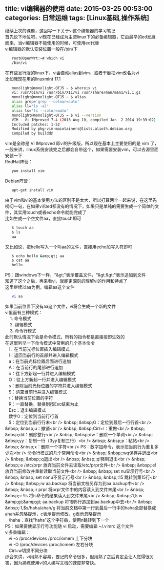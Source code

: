 title: vi编辑器的使用
date: 2015-03-25 00:53:00
categories: 日常运维
tags: [Linux基础,操作系统]
---
继续上次的课题，这回写一下关于vi这个编辑器的学习笔记<br />
首先说下地位吧，vi现在已经成为主流linux下的必备编辑器，它由最早的ed发展而来，当vi编辑器不能使用的时候，可使用ed代替<br />
vi编辑器的默认安装位置一般在/bin/下<br />
```bash
   root@OpenWrt:~# which vi
   /bin/vi
```
在有些发行版的linux下，vi会自动alias到vim，或者干脆把vim改名为vi<br />
比如我现在用的linuxmint 17.1<br />
```bash
   monolight@monolight-QTJ5 ~ $ whereis vi
   vi: /usr/bin/vi /usr/bin/X11/vi /usr/share/man/man1/vi.1.gz
   monolight@monolight-QTJ5 ~ $ alias
   alias grep='grep --colour=auto'
   alias ll='ls -al'
   alias ls='ls --color=auto'
   monolight@monolight-QTJ5 ~ $ vi --version
   VIM - Vi IMproved 7.4 (2013 Aug 10, compiled Jan  2 2014 19:39:02)
   Included patches: 1-52
   Modified by pkg-vim-maintainers@lists.alioth.debian.org
   Compiled by buildd@
```
<!--more-->
vim是全称是 Vi IMproved 即vi的升级版，所以现在基本上主要使用的是 vim 了，一般来讲，linux系统安装完之后都会自带这个，如果需要安装vim，可以去源里面安装一下<br />
RedHat阵营：<br />
```bash
   yum install vim 
```
Debian阵营：<br />
```bash
   apt-get install vim

```
由于vim和vi的基本使用方法的区别不是太大，所以打算两个一起来说，在这里先唠叨一句，在如果vi和ed都没有的情况下，如果只是单纯的需要生成一个简单的文件，其实用touch或者echo命令就能完成了<br />
比如生成一个空文件aa，直接touch即可<br />
```bash
   $ touch aa
   $ ls
   aa
```
又比如说，把hello写入一个叫aa的文件，直接用echo加写入符即可<br />
```bash
   $ echo hello &amp;gt; aa
   $ cat aa
   hello
```
PS：跟windows下一样，"&amp;gt;"表示覆盖文件，"&amp;gt;&amp;gt;"表示追加到文件<br />
知道了这个之后，再来看vi，就能更深刻的理解vi的作用和特点了<br />
这里继续以aa为例，编辑aa这个文件<br />
```bash
   vi aa
```
如果当前位置下没有aa这个文件，vi将会生成一个新的文件<br />
vi里面有三种模式：<br />
&nbsp; &nbsp; 1. 命令模式<br />
&nbsp; &nbsp; 2. 编辑模式<br />
&nbsp; &nbsp; 3. 命令行模式<br />
此时默认情况下会是命令模式，所有的指令都是直接按即生效的<br />
在这里列举一下命令模式中常用的几个基本命令<br />
&nbsp; &nbsp;i：在当前光标位置插入编辑模式<br />
&nbsp; &nbsp;I：返回当前行的首部并进入编辑模式<br />
&nbsp; &nbsp;a：在当前光标位置后面进行追加<br />
&nbsp; &nbsp;A：在当前行的尾部进行追加<br />
&nbsp; &nbsp;o：往下方新起一行并进入编辑模式<br />
&nbsp; &nbsp;O：往上方新起一行并进入编辑模式<br />
&nbsp; &nbsp;s：删除当前光标位置的字符并进入编辑模式<br />
&nbsp; &nbsp;S：清空当前行并进入编辑模式<br />
&nbsp; &nbsp;r：替换当前位置的字符<br />
&nbsp; &nbsp;R：一直替换，替换到按Esc结束为止<br />
&nbsp; &nbsp;Esc：退出编辑模式<br />
&nbsp; &nbsp;数字0：定位到当前行行首<br />
&nbsp; &nbsp;$：定位到当前行行末<br />
&nbsp; &nbsp;G：定位到最后一行行首<br />
&nbsp; &nbsp;u：撤销<br />
&nbsp; &nbsp;Cirl+r：重做<br />
&nbsp; &nbsp;dd：删除整行<br />
&nbsp; &nbsp;dw：删除一个单词<br />
&nbsp; &nbsp;yy：复制一行（3yy复制三行）<br />
&nbsp; &nbsp;p：粘帖<br />
&nbsp; &nbsp;x：删除一个字符<br />
PS：数字加命令，表示把当前行为重复多少次<br />
命令行模式的几个常用命令<br />
&nbsp; &nbsp;:wq保存并退出<br />
&nbsp; &nbsp;:q退出<br />
&nbsp; &nbsp;:q!强制退出<br />
&nbsp; &nbsp;:e /etc/prpr 放弃当前文件去读取/etc/prpr文件<br />
&nbsp; &nbsp;:e! 放弃当前修改并重新读取当前文件<br />
&nbsp; &nbsp;:set nu显示行号<br />
&nbsp; &nbsp;:set nonu不显示行号<br />
&nbsp; &nbsp;:15 跳转到第15行<br />
&nbsp; &nbsp;:w aa.backup 将当前文档另存为到aa.backup中<br />
&nbsp; &nbsp;:r prpr 将prpr文件中的内容读入到文件末尾<br />
&nbsp; &nbsp;:r !ls 将ls命令的结果读入到文件末尾<br />
&nbsp; &nbsp;:1,5 w &amp;gt;&amp;gt; aa.backup 将1到5行追加到aa.backup中去<br />
&nbsp; &nbsp;:1,$s/haha/ahah/g 将当前文档中第一行到最后一行中的haha全部替换成ahah并忽略提示，c表示提示修改，g表示忽略提示<br />
&nbsp; &nbsp;/haha：查找"haha"这个字符串，使用n跳转到下一个<br />
PS：如果要使显示行号功能随 vi 启动，需要编辑 ~/.vimrc 这个文件<br />
vi多重编辑：<br />
&nbsp; &nbsp;vi -o /proc/devices /proc/iomem 上下分块<br />
&nbsp; &nbsp;vi -O /proc/devices /proc/iomem 左右分块<br />
&nbsp; &nbsp;Cirl+w切换不同分块<br />
综合来讲，vi用熟不容易，要记的命令很多，但用熟了之后肯定会让人觉得很厉害，因为熟练使用vi的人编写文档的速度非常快。<br />
